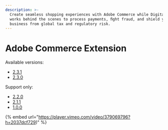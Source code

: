 ```yaml
---
description: >-
  Create seamless shopping experiences with Adobe Commerce while Digital River
  works behind the scenes to process payments, ﬁght fraud, and shield your
  business from global tax and regulatory risk.
---
```


# Adobe Commerce Extension

Available versions:

* [2.3.1](https://app.gitbook.com/o/-LqC\_Nsz4Z-JxICCsFw3/s/87FiDCY5lQFT2GLdLrHE/)
* [2.3.0](https://app.gitbook.com/o/-LqC\_Nsz4Z-JxICCsFw3/s/-MNZuMZbk2cjWhdeZ51z-4045062055/)

Support only:

* [2.2.0](https://app.gitbook.com/o/-LqC\_Nsz4Z-JxICCsFw3/s/-MNZuMZbk2cjWhdeZ51z-320503991/)
* [2.1.1](https://app.gitbook.com/o/-LqC\_Nsz4Z-JxICCsFw3/s/-MNZuMZbk2cjWhdeZ51z-457992110/)
* [1.0.0](https://app.gitbook.com/o/-LqC\_Nsz4Z-JxICCsFw3/s/-MNZuMZbk2cjWhdeZ51z-2024482579/)

{% embed url="https://player.vimeo.com/video/379069796?h=2037dcf729)" %}
